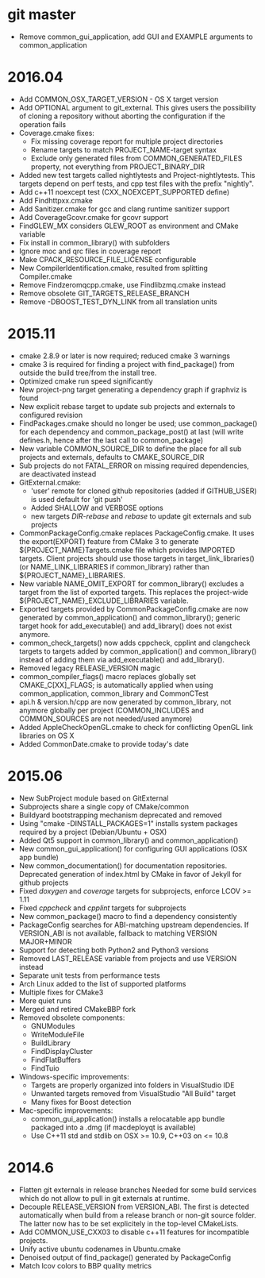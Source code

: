# git master

* Remove common_gui_application, add GUI and EXAMPLE arguments to
  common_application

# 2016.04

* Add COMMON_OSX_TARGET_VERSION - OS X target version
* Add OPTIONAL argument to git_external. This gives users the possibility of
  cloning a repository without aborting the configuration if the operation fails
* Coverage.cmake fixes:
    * Fix missing coverage report for multiple project directories
    * Rename targets to match PROJECT_NAME-target syntax
    * Exclude only generated files from COMMON_GENERATED_FILES property,
      not everything from PROJECT_BINARY_DIR
* Added new test targets called nightlytests and Project-nightlytests. This
  targets depend on perf tests, and cpp test files with the prefix "nightly".
* Add c++11 noexcept test (CXX_NOEXCEPT_SUPPORTED define)
* Add Findhttpxx.cmake
* Add Sanitizer.cmake for gcc and clang runtime sanitizer support
* Add CoverageGcovr.cmake for gcovr support
* FindGLEW_MX considers GLEW_ROOT as environment and CMake variable
* Fix install in common_library() with subfolders
* Ignore moc and qrc files in coverage report
* Make CPACK_RESOURCE_FILE_LICENSE configurable
* New CompilerIdentification.cmake, resulted from splitting Compiler.cmake
* Remove Findzeromqcpp.cmake, use Findlibzmq.cmake instead
* Remove obsolete GIT_TARGETS_RELEASE_BRANCH
* Remove -DBOOST_TEST_DYN_LINK from all translation units

# 2015.11

* cmake 2.8.9 or later is now required; reduced cmake 3 warnings
* cmake 3 is required for finding a project with find_package() from
  outside the build tree/from the install tree.
* Optimized cmake run speed significantly
* New project-png target generating a dependency graph if graphviz is
  found
* New explicit rebase target to update sub projects and externals to
  configured revision
* FindPackages.cmake should no longer be used; use common_package() for each
  dependency and common_package_post() at last (will write defines.h, hence
  after the last call to common_package)
* New variable COMMON_SOURCE_DIR to define the place for all sub
  projects and externals, defaults to CMAKE_SOURCE_DIR
* Sub projects do not FATAL_ERROR on missing required dependencies, are
  deactivated instead
* GitExternal.cmake:
    * 'user' remote for cloned github repositories (added if GITHUB_USER) is
      used default for 'git push'
    * Added SHALLOW and VERBOSE options
    * new targets *DIR-rebase* and *rebase* to update git externals and sub
      projects
* CommonPackageConfig.cmake replaces PackageConfig.cmake. It uses the
  export(EXPORT) feature from CMake 3 to generate ${PROJECT_NAME}Targets.cmake
  file which provides IMPORTED targets. Client projects should use those targets
  in target_link_libraries() (or NAME_LINK_LIBRARIES if common_library) rather
  than ${PROJECT_NAME}_LIBRARIES.
* New variable NAME_OMIT_EXPORT for common_library() excludes a target from the
  list of exported targets. This replaces the project-wide
  ${PROJECT_NAME}_EXCLUDE_LIBRARIES variable.
* Exported targets provided by CommonPackageConfig.cmake are now generated by
  common_application() and common_library(); generic target hook for
  add_executable() and add_library() does not exist anymore.
* common_check_targets() now adds cppcheck, cpplint and clangcheck targets
  to targets added by common_application() and common_library() instead of
  adding them via add_executable() and add_library().
* Removed legacy RELEASE_VERSION magic
* common_compiler_flags() macro replaces globally set CMAKE_C[XX]_FLAGS; is
  automatically applied when using common_application, common_library and
  CommonCTest
* api.h & version.h/cpp are now generated by common_library, not anymore
  globally per project (COMMON_INCLUDES and COMMON_SOURCES are not needed/used
  anymore)
* Added AppleCheckOpenGL.cmake to check for conflicting OpenGL link
  libraries on OS X
* Added CommonDate.cmake to provide today's date

# 2015.06

* New SubProject module based on GitExternal
* Subprojects share a single copy of CMake/common
* Buildyard bootstrapping mechanism deprecated and removed
* Using "cmake -DINSTALL_PACKAGES=1" installs system packages required by a
  project (Debian/Ubuntu + OSX)
* Added Qt5 support in common_library() and common_application()
* New common_gui_application() for configuring GUI applications (OSX app bundle)
* New common_documentation() for documentation repositories. Deprecated
  generation of index.html by CMake in favor of Jekyll for github projects
* Fixed *doxygen* and *coverage* targets for subprojects, enforce LCOV >= 1.11
* Fixed *cppcheck* and *cpplint* targets for subprojects
* New common_package() macro to find a dependency consistently
* PackageConfig searches for ABI-matching upstream dependencies.
  If VERSION_ABI is not available, fallback to matching VERSION MAJOR+MINOR
* Support for detecting both Python2 and Python3 versions
* Removed LAST_RELEASE variable from projects and use VERSION instead
* Separate unit tests from performance tests
* Arch Linux added to the list of supported platforms
* Multiple fixes for CMake3
* More quiet runs
* Merged and retired CMakeBBP fork
* Removed obsolete components:
    * GNUModules
    * WriteModuleFile
    * BuildLibrary
    * FindDisplayCluster
    * FindFlatBuffers
    * FindTuio
* Windows-specific improvements:
    * Targets are properly organized into folders in VisualStudio IDE
    * Unwanted targets removed from VisualStudio "All Build" target
    * Many fixes for Boost detection
* Mac-specific improvements:
    * common_gui_application() installs a relocatable app bundle packaged into
      a .dmg (if macdeployqt is available)
    * Use C++11 std and stdlib on OSX >= 10.9, C++03 on <= 10.8

# 2014.6

* Flatten git externals in release branches
    Needed for some build services which do not allow to pull in git
    externals at runtime.
* Decouple RELEASE_VERSION from VERSION_ABI. The first is detected
    automatically when build from a release branch or non-git source
    folder. The latter now has to be set explicitely in the top-level
    CMakeLists.
* Add COMMON_USE_CXX03 to disable c++11 features for incompatible
    projects.
* Unify active ubuntu codenames in Ubuntu.cmake
* Denoised output of find_package() generated by PackageConfig
* Match lcov colors to BBP quality metrics
